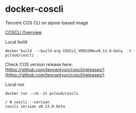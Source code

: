 # docker-coscli
Tencent COS CLI on alpine-based image

[COSCLI Overview](https://www.tencentcloud.com/document/product/436/43249)

Local build
```shell
docker build  --build-arg COSCLI_VERSION=v0.13.0-beta  -t pcloud/coscli .
```

Check COS version release here: [https://github.com/tencentyun/coscli/releases/](https://github.com/tencentyun/coscli/releases/)

Local run
```shell
docker run --rm -it pcloud/coscli
```

```text
/ # coscli --version
coscli version v0.13.0-beta
```
